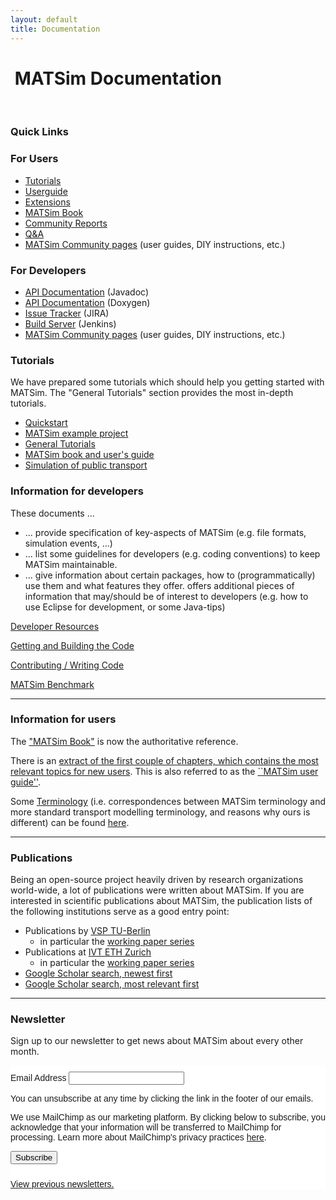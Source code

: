 ```yaml
---
layout: default
title: Documentation
---
```


# <i class="fa fa-book">&nbsp;</i>MATSim Documentation

<br/>

<div class="panel panel-info">
	<div class="panel-heading">
		<h3 class="panel-title">Quick Links</h3>
	</div>
  <div class="panel-body">
		<div class="col-xs-12 col-sm-6" markdown="1">

### For Users

- [Tutorials](#tutorials)
- [Userguide](/docs/userguide)
- [Extensions](/extensions)
- [MATSim Book](/the-book)
- [Community Reports](https://matsim.atlassian.net/wiki/display/MATPUB/MATSim+Community+Report)
- [Q&A](/faq)
- [MATSim Community pages](/wiki) (user guides, DIY instructions, etc.)

</div>
<div class="col-xs-12 col-sm-6" markdown="1">

### For Developers

- [API Documentation](/javadoc) (Javadoc)
- [API Documentation](/doxygen) (Doxygen)
- [Issue Tracker](/issuetracker) (JIRA)
- [Build Server](/buildserver) (Jenkins)
- [MATSim Community pages](/wiki) (user guides, DIY instructions, etc.)

</div>
	</div>
</div>

<!-- ------------------------------------------- -->
<div class="col-md-6" markdown="1">

### <a name="tutorials"></a>Tutorials

We have prepared some tutorials which should help you getting started with MATSim. The "General Tutorials" section provides the most in-depth tutorials.

- [Quickstart](/content/quickstart)
- [MATSim example project](/content/matsim-example-project)
- [General Tutorials](/docs/tutorials/general)
- [MATSim book and user's guide](/content/matsim-book-and-users-guide)
- [Simulation of public transport](https://matsim.atlassian.net/wiki/display/MATPUB/Transit+Tutorial)

</div>

<!-- ------------------------------------------- -->
<!-- ------------------------------------------- -->

<div class="col-md-6" markdown="1">

### Information for developers

These documents ...

- ... provide specification of key-aspects of MATSim (e.g. file formats, simulation events, ...)
- ... list some guidelines for developers (e.g. coding conventions) to keep MATSim maintainable.
- ... give information about certain packages, how to (programmatically) use them and what features they offer.
  offers additional pieces of information that may/should be of interest to developers (e.g. how to use Eclipse for development, or some Java-tips)

<!-- Other useful links for MATSim developers: -->

[Developer Resources](/content/developer-resources)

[Getting and Building the Code](/docs/devguide/development-environment)

[Contributing / Writing Code](/docs/contributing)

[MATSim Benchmark](/benchmark)

</div>

<!-- ------------------------------------------- -->
<!-- ------------------------------------------- -->

<div class="col-md-6" markdown="1">

---

### Information for users

The ["MATSim Book"](/the-book) is now the authoritative reference.

There is an [extract of the first couple of chapters, which contains the most relevant topics for new users](/docs/userguide). This is also referred to as the [``MATSim user guide''](/docs/userguide).

Some [Terminology](/docs/userguide/terminology) (i.e. correspondences between MATSim terminology and more standard transport modelling terminology, and reasons why ours is different) can be found [here](/docs/userguide/terminology).

</div>

<!-- ------------------------------------------- -->
<!-- ------------------------------------------- -->
<div class="col-md-6" markdown="1">

---

### Publications

Being an open-source project heavily driven by research organizations world-wide, a lot of publications were written about MATSim. If you are interested in scientific publications about MATSim, the publication lists of the following institutions serve as a good entry point:

- Publications by [VSP TU-Berlin](http://www.vsp.tu-berlin.de/publications/)
  - in particular the [working paper series](http://www.vsp.tu-berlin.de/publications/vspwp/)
- Publications at [IVT ETH Zurich](http://www.ivt.ethz.ch/vpl/publikationen/)
  - in particular the [working paper series](http://www.ivt.ethz.ch/institut/vpl/publikationen/papers.html)
- [Google Scholar search, newest first](https://scholar.google.com/scholar?hl=en&as_sdt=0,5&q=MATSim&scisbd=1)
- [Google Scholar search, most relevant first](https://scholar.google.com/scholar?hl=en&as_sdt=0%2C5&q=MATSim&btnG=)

</div>

<!-- ------------------------------------------- -->
<div class="col-md-6" markdown="1">

---

### Newsletter

Sign up to our newsletter to get news about MATSim about every other month.

<!-- Begin MailChimp Signup Form -->
<link href="//cdn-images.mailchimp.com/embedcode/classic-10_7.css" rel="stylesheet" type="text/css">
<style type="text/css">
	#mc_embed_signup{background:#fff; clear:left; font:14px Helvetica,Arial,sans-serif; }
	/* Add your own MailChimp form style overrides in your site stylesheet or in this style block.
	   We recommend moving this block and the preceding CSS link to the HEAD of your HTML file. */
	   #mc_embed_signup form {
	   	padding: 10px 0;
	   }
</style>
<div id="mc_embed_signup">
<form action="https://matsim.us19.list-manage.com/subscribe/post?u=e49ff2b314f16a9bee52060b8&amp;id=8da112ed30" method="post" id="mc-embedded-subscribe-form" name="mc-embedded-subscribe-form" class="validate" target="_blank" novalidate>
    <div id="mc_embed_signup_scroll">
<div class="mc-field-group">
	<label for="mce-EMAIL">Email Address </label>
	<input type="email" value="" name="EMAIL" class="required email" id="mce-EMAIL">
</div>
<div>
	<p>You can unsubscribe at any time by clicking the link in the footer of our emails.</p>
	<p>We use MailChimp as our marketing platform. By clicking below to subscribe, you acknowledge that your information will be transferred to MailChimp for processing. Learn more about MailChimp's privacy practices <a href="https://mailchimp.com/legal/" target="_blank">here</a>.</p>
</div>
	<div id="mce-responses" class="clear">
		<div class="response" id="mce-error-response" style="display:none"></div>
		<div class="response" id="mce-success-response" style="display:none"></div>
	</div>    <!-- real people should not fill this in and expect good things - do not remove this or risk form bot signups-->
    <div style="position: absolute; left: -5000px;" aria-hidden="true"><input type="text" name="b_e49ff2b314f16a9bee52060b8_8da112ed30" tabindex="-1" value=""></div>
    <div class="clear"><input type="submit" value="Subscribe" name="subscribe" id="mc-embedded-subscribe" class="button"></div>
    </div>
</form>
<p><a href="https://us19.campaign-archive.com/home/?u=e49ff2b314f16a9bee52060b8&id=8da112ed30" title="View previous newsletters">View previous newsletters.</a></p>
</div>
<script type='text/javascript' src='//s3.amazonaws.com/downloads.mailchimp.com/js/mc-validate.js'></script><script type='text/javascript'>(function($) {window.fnames = new Array(); window.ftypes = new Array();fnames[0]='EMAIL';ftypes[0]='email';fnames[1]='FNAME';ftypes[1]='text';fnames[2]='LNAME';ftypes[2]='text';fnames[3]='ADDRESS';ftypes[3]='address';fnames[4]='PHONE';ftypes[4]='phone';fnames[5]='BIRTHDAY';ftypes[5]='birthday';}(jQuery));var $mcj = jQuery.noConflict(true);</script>
<!--End mc_embed_signup-->

</div>

